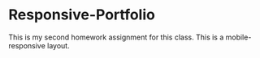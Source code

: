 # Responsive-Portfolio
This is my second homework assignment for this class. This is a mobile-responsive layout.
